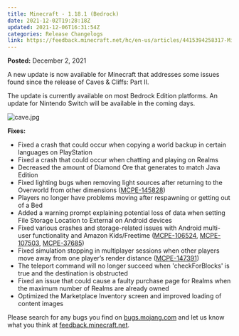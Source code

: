 ```yaml
---
title: Minecraft - 1.18.1 (Bedrock)
date: 2021-12-02T19:28:18Z
updated: 2021-12-06T16:31:54Z
categories: Release Changelogs
link: https://feedback.minecraft.net/hc/en-us/articles/4415394258317-Minecraft-1-18-1-Bedrock-
---
```


**Posted:** December 2, 2021

A new update is now available for Minecraft that addresses some issues found since the release of Caves & Cliffs: Part II.

The update is currently available on most Bedrock Edition platforms. An update for Nintendo Switch will be available in the coming days.

![cave.jpg](https://feedback.minecraft.net/hc/article_attachments/4415391953933/cave.jpg)

**Fixes:**

- Fixed a crash that could occur when copying a world backup in certain languages on PlayStation
- Fixed a crash that could occur when chatting and playing on Realms
- Decreased the amount of Diamond Ore that generates to match Java Edition
- Fixed lighting bugs when removing light sources after returning to the Overworld from other dimensions ([MCPE-145828](https://bugs.mojang.com/browse/MCPE-145828))
- Players no longer have problems moving after respawning or getting out of a Bed
- Added a warning prompt explaining potential loss of data when setting File Storage Location to External on Android devices
- Fixed various crashes and storage-related issues with Android multi-user functionality and Amazon Kids/Freetime ([MCPE-106524](https://bugs.mojang.com/browse/MCPE-106524), [MCPE-107503](https://bugs.mojang.com/browse/MCPE-107503), [MCPE-37685](https://bugs.mojang.com/browse/MCPE-37685))
- Fixed simulation stopping in multiplayer sessions when other players move away from one player’s render distance ([MCPE-147391](https://bugs.mojang.com/browse/MCPE-147391))
- The teleport command will no longer succeed when 'checkForBlocks' is true and the destination is obstructed
- Fixed an issue that could cause a faulty purchase page for Realms when the maximum number of Realms are already owned
- Optimized the Marketplace Inventory screen and improved loading of content images

Please search for any bugs you find on [bugs.mojang.com](https://bugs.mojang.com/) and let us know what you think at [feedback.minecraft.net](https://feedback.minecraft.net/).
